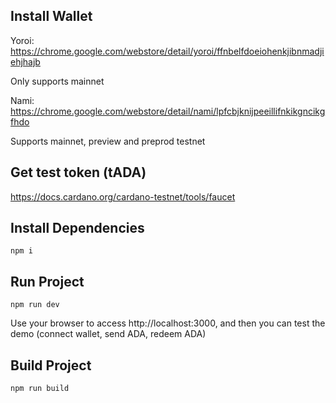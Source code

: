 ## Install Wallet

Yoroi: https://chrome.google.com/webstore/detail/yoroi/ffnbelfdoeiohenkjibnmadjiehjhajb

Only supports mainnet


Nami: https://chrome.google.com/webstore/detail/nami/lpfcbjknijpeeillifnkikgncikgfhdo

Supports mainnet, preview and preprod testnet

## Get test token (tADA)

https://docs.cardano.org/cardano-testnet/tools/faucet

## Install Dependencies

```
npm i
```

## Run Project

```
npm run dev
```

Use your browser to access http://localhost:3000, and then you can test the demo (connect wallet, send ADA, redeem ADA)

## Build Project

```
npm run build
```